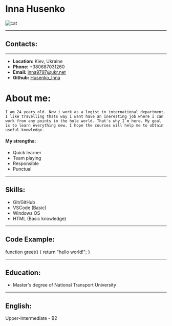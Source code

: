 # **Inna Husenko**
![cat](https://encrypted-tbn0.gstatic.com/images?q=tbn:ANd9GcQQrZu0JJ8FVf66IQLjvvh5r4S3i_ejLX7J0IJt135vcrhmJC6_gvBuZWe5DJOffGmnNZY&usqp=CAU)
***
## **Contacts:**
***
* __Location:__ Kiev, Ukraine
* __Phone:__ +380687031260
* __Email:__ inna9797@ukr.net
* __Github:__ [Husenko_Inna](https://github.com/Husinna)
# **About me:**
    I am 24 years old. Now i work as a logist in international department. I like travelling thats way i want have an ineresting job where i can work from any points in the hole world. That's why I`m here. My goal is to learn everything new. I hope the courses will help me to obtain useful knowledge.
#### **My strengths:**
+ Quick learner
+ Team playing
+ Responsible
+ Punctual
***
## **Skills:**
- Git/GitHub
- VSCode (Basic)
- Windows OS
- HTML (Basic knowledge)
***
## **Code Example:**
function greet() {
    return "hello world!";
    }
***
## **Education:**
+ Master's degree of National Transport University
***
## **English:**
Upper-Intermediate - B2